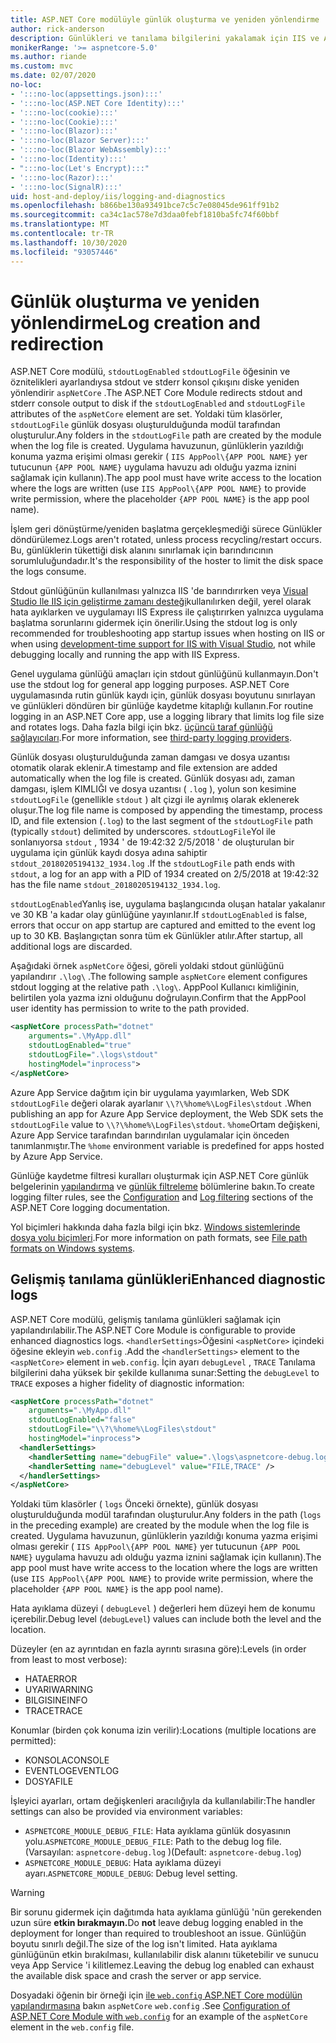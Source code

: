 ```yaml
---
title: ASP.NET Core modülüyle günlük oluşturma ve yeniden yönlendirme
author: rick-anderson
description: Günlükleri ve tanılama bilgilerini yakalamak için IIS ve ASP.NET Core modülünü yapılandırın.
monikerRange: '>= aspnetcore-5.0'
ms.author: riande
ms.custom: mvc
ms.date: 02/07/2020
no-loc:
- ':::no-loc(appsettings.json):::'
- ':::no-loc(ASP.NET Core Identity):::'
- ':::no-loc(cookie):::'
- ':::no-loc(Cookie):::'
- ':::no-loc(Blazor):::'
- ':::no-loc(Blazor Server):::'
- ':::no-loc(Blazor WebAssembly):::'
- ':::no-loc(Identity):::'
- ":::no-loc(Let's Encrypt):::"
- ':::no-loc(Razor):::'
- ':::no-loc(SignalR):::'
uid: host-and-deploy/iis/logging-and-diagnostics
ms.openlocfilehash: b866be130a93491bce7c5c7e08045de961ff91b2
ms.sourcegitcommit: ca34c1ac578e7d3daa0febf1810ba5fc74f60bbf
ms.translationtype: MT
ms.contentlocale: tr-TR
ms.lasthandoff: 10/30/2020
ms.locfileid: "93057446"
---
```

# <a name="log-creation-and-redirection"></a><span data-ttu-id="d8ab7-103">Günlük oluşturma ve yeniden yönlendirme</span><span class="sxs-lookup"><span data-stu-id="d8ab7-103">Log creation and redirection</span></span>

<span data-ttu-id="d8ab7-104">ASP.NET Core modülü, `stdoutLogEnabled` `stdoutLogFile` öğesinin ve öznitelikleri ayarlandıysa stdout ve stderr konsol çıkışını diske yeniden yönlendirir `aspNetCore` .</span><span class="sxs-lookup"><span data-stu-id="d8ab7-104">The ASP.NET Core Module redirects stdout and stderr console output to disk if the `stdoutLogEnabled` and `stdoutLogFile` attributes of the `aspNetCore` element are set.</span></span> <span data-ttu-id="d8ab7-105">Yoldaki tüm klasörler, `stdoutLogFile` günlük dosyası oluşturulduğunda modül tarafından oluşturulur.</span><span class="sxs-lookup"><span data-stu-id="d8ab7-105">Any folders in the `stdoutLogFile` path are created by the module when the log file is created.</span></span> <span data-ttu-id="d8ab7-106">Uygulama havuzunun, günlüklerin yazıldığı konuma yazma erişimi olması gerekir ( `IIS AppPool\{APP POOL NAME}` yer tutucunun `{APP POOL NAME}` uygulama havuzu adı olduğu yazma iznini sağlamak için kullanın).</span><span class="sxs-lookup"><span data-stu-id="d8ab7-106">The app pool must have write access to the location where the logs are written (use `IIS AppPool\{APP POOL NAME}` to provide write permission, where the placeholder `{APP POOL NAME}` is the app pool name).</span></span>

<span data-ttu-id="d8ab7-107">İşlem geri dönüştürme/yeniden başlatma gerçekleşmediği sürece Günlükler döndürülemez.</span><span class="sxs-lookup"><span data-stu-id="d8ab7-107">Logs aren't rotated, unless process recycling/restart occurs.</span></span> <span data-ttu-id="d8ab7-108">Bu, günlüklerin tükettiği disk alanını sınırlamak için barındırıcının sorumluluğundadır.</span><span class="sxs-lookup"><span data-stu-id="d8ab7-108">It's the responsibility of the hoster to limit the disk space the logs consume.</span></span>

<span data-ttu-id="d8ab7-109">Stdout günlüğünün kullanılması yalnızca IIS 'de barındırırken veya [Visual Studio Ile IIS için geliştirme zamanı desteği](xref:host-and-deploy/iis/development-time-iis-support)kullanılırken değil, yerel olarak hata ayıklarken ve uygulamayı IIS Express ile çalıştırırken yalnızca uygulama başlatma sorunlarını gidermek için önerilir.</span><span class="sxs-lookup"><span data-stu-id="d8ab7-109">Using the stdout log is only recommended for troubleshooting app startup issues when hosting on IIS or when using [development-time support for IIS with Visual Studio](xref:host-and-deploy/iis/development-time-iis-support), not while debugging locally and running the app with IIS Express.</span></span>

<span data-ttu-id="d8ab7-110">Genel uygulama günlüğü amaçları için stdout günlüğünü kullanmayın.</span><span class="sxs-lookup"><span data-stu-id="d8ab7-110">Don't use the stdout log for general app logging purposes.</span></span> <span data-ttu-id="d8ab7-111">ASP.NET Core uygulamasında rutin günlük kaydı için, günlük dosyası boyutunu sınırlayan ve günlükleri döndüren bir günlüğe kaydetme kitaplığı kullanın.</span><span class="sxs-lookup"><span data-stu-id="d8ab7-111">For routine logging in an ASP.NET Core app, use a logging library that limits log file size and rotates logs.</span></span> <span data-ttu-id="d8ab7-112">Daha fazla bilgi için bkz. [üçüncü taraf günlüğü sağlayıcıları](xref:fundamentals/logging/index#third-party-logging-providers).</span><span class="sxs-lookup"><span data-stu-id="d8ab7-112">For more information, see [third-party logging providers](xref:fundamentals/logging/index#third-party-logging-providers).</span></span>

<span data-ttu-id="d8ab7-113">Günlük dosyası oluşturulduğunda zaman damgası ve dosya uzantısı otomatik olarak eklenir.</span><span class="sxs-lookup"><span data-stu-id="d8ab7-113">A timestamp and file extension are added automatically when the log file is created.</span></span> <span data-ttu-id="d8ab7-114">Günlük dosyası adı, zaman damgası, işlem KIMLIĞI ve dosya uzantısı ( `.log` ), yolun son kesimine `stdoutLogFile` (genellikle `stdout` ) alt çizgi ile ayrılmış olarak eklenerek oluşur.</span><span class="sxs-lookup"><span data-stu-id="d8ab7-114">The log file name is composed by appending the timestamp, process ID, and file extension (`.log`) to the last segment of the `stdoutLogFile` path (typically `stdout`) delimited by underscores.</span></span> <span data-ttu-id="d8ab7-115">`stdoutLogFile`Yol ile sonlanıyorsa `stdout` , 1934 ' de 19:42:32 2/5/2018 ' de oluşturulan bir uygulama için günlük kaydı dosya adına sahiptir `stdout_20180205194132_1934.log` .</span><span class="sxs-lookup"><span data-stu-id="d8ab7-115">If the `stdoutLogFile` path ends with `stdout`, a log for an app with a PID of 1934 created on 2/5/2018 at 19:42:32 has the file name `stdout_20180205194132_1934.log`.</span></span>

<span data-ttu-id="d8ab7-116">`stdoutLogEnabled`Yanlış ise, uygulama başlangıcında oluşan hatalar yakalanır ve 30 KB 'a kadar olay günlüğüne yayınlanır.</span><span class="sxs-lookup"><span data-stu-id="d8ab7-116">If `stdoutLogEnabled` is false, errors that occur on app startup are captured and emitted to the event log up to 30 KB.</span></span> <span data-ttu-id="d8ab7-117">Başlangıçtan sonra tüm ek Günlükler atılır.</span><span class="sxs-lookup"><span data-stu-id="d8ab7-117">After startup, all additional logs are discarded.</span></span>

<span data-ttu-id="d8ab7-118">Aşağıdaki örnek `aspNetCore` öğesi, göreli yoldaki stdout günlüğünü yapılandırır `.\log\` .</span><span class="sxs-lookup"><span data-stu-id="d8ab7-118">The following sample `aspNetCore` element configures stdout logging at the relative path `.\log\`.</span></span> <span data-ttu-id="d8ab7-119">AppPool Kullanıcı kimliğinin, belirtilen yola yazma izni olduğunu doğrulayın.</span><span class="sxs-lookup"><span data-stu-id="d8ab7-119">Confirm that the AppPool user identity has permission to write to the path provided.</span></span>

```xml
<aspNetCore processPath="dotnet"
    arguments=".\MyApp.dll"
    stdoutLogEnabled="true"
    stdoutLogFile=".\logs\stdout"
    hostingModel="inprocess">
</aspNetCore>
```

<span data-ttu-id="d8ab7-120">Azure App Service dağıtım için bir uygulama yayımlarken, Web SDK `stdoutLogFile` değeri olarak ayarlanır `\\?\%home%\LogFiles\stdout` .</span><span class="sxs-lookup"><span data-stu-id="d8ab7-120">When publishing an app for Azure App Service deployment, the Web SDK sets the `stdoutLogFile` value to `\\?\%home%\LogFiles\stdout`.</span></span> <span data-ttu-id="d8ab7-121">`%home`Ortam değişkeni, Azure App Service tarafından barındırılan uygulamalar için önceden tanımlanmıştır.</span><span class="sxs-lookup"><span data-stu-id="d8ab7-121">The `%home` environment variable is predefined for apps hosted by Azure App Service.</span></span>

<span data-ttu-id="d8ab7-122">Günlüğe kaydetme filtresi kuralları oluşturmak için ASP.NET Core günlük belgelerinin [yapılandırma](xref:fundamentals/logging/index#log-filtering) ve [günlük filtreleme](xref:fundamentals/logging/index#log-filtering) bölümlerine bakın.</span><span class="sxs-lookup"><span data-stu-id="d8ab7-122">To create logging filter rules, see the [Configuration](xref:fundamentals/logging/index#log-filtering) and [Log filtering](xref:fundamentals/logging/index#log-filtering) sections of the ASP.NET Core logging documentation.</span></span>

<span data-ttu-id="d8ab7-123">Yol biçimleri hakkında daha fazla bilgi için bkz. [Windows sistemlerinde dosya yolu biçimleri](/dotnet/standard/io/file-path-formats).</span><span class="sxs-lookup"><span data-stu-id="d8ab7-123">For more information on path formats, see [File path formats on Windows systems](/dotnet/standard/io/file-path-formats).</span></span>

## <a name="enhanced-diagnostic-logs"></a><span data-ttu-id="d8ab7-124">Gelişmiş tanılama günlükleri</span><span class="sxs-lookup"><span data-stu-id="d8ab7-124">Enhanced diagnostic logs</span></span>

<span data-ttu-id="d8ab7-125">ASP.NET Core modülü, gelişmiş tanılama günlükleri sağlamak için yapılandırılabilir.</span><span class="sxs-lookup"><span data-stu-id="d8ab7-125">The ASP.NET Core Module is configurable to provide enhanced diagnostics logs.</span></span> <span data-ttu-id="d8ab7-126">`<handlerSettings>`Öğesini `<aspNetCore>` içindeki öğesine ekleyin `web.config` .</span><span class="sxs-lookup"><span data-stu-id="d8ab7-126">Add the `<handlerSettings>` element to the `<aspNetCore>` element in `web.config`.</span></span> <span data-ttu-id="d8ab7-127">İçin ayarı `debugLevel` , `TRACE` Tanılama bilgilerini daha yüksek bir şekilde kullanıma sunar:</span><span class="sxs-lookup"><span data-stu-id="d8ab7-127">Setting the `debugLevel` to `TRACE` exposes a higher fidelity of diagnostic information:</span></span>

```xml
<aspNetCore processPath="dotnet"
    arguments=".\MyApp.dll"
    stdoutLogEnabled="false"
    stdoutLogFile="\\?\%home%\LogFiles\stdout"
    hostingModel="inprocess">
  <handlerSettings>
    <handlerSetting name="debugFile" value=".\logs\aspnetcore-debug.log" />
    <handlerSetting name="debugLevel" value="FILE,TRACE" />
  </handlerSettings>
</aspNetCore>
```

<span data-ttu-id="d8ab7-128">Yoldaki tüm klasörler ( `logs` Önceki örnekte), günlük dosyası oluşturulduğunda modül tarafından oluşturulur.</span><span class="sxs-lookup"><span data-stu-id="d8ab7-128">Any folders in the path (`logs` in the preceding example) are created by the module when the log file is created.</span></span> <span data-ttu-id="d8ab7-129">Uygulama havuzunun, günlüklerin yazıldığı konuma yazma erişimi olması gerekir ( `IIS AppPool\{APP POOL NAME}` yer tutucunun `{APP POOL NAME}` uygulama havuzu adı olduğu yazma iznini sağlamak için kullanın).</span><span class="sxs-lookup"><span data-stu-id="d8ab7-129">The app pool must have write access to the location where the logs are written (use `IIS AppPool\{APP POOL NAME}` to provide write permission, where the placeholder `{APP POOL NAME}` is the app pool name).</span></span>

<span data-ttu-id="d8ab7-130">Hata ayıklama düzeyi ( `debugLevel` ) değerleri hem düzeyi hem de konumu içerebilir.</span><span class="sxs-lookup"><span data-stu-id="d8ab7-130">Debug level (`debugLevel`) values can include both the level and the location.</span></span>

<span data-ttu-id="d8ab7-131">Düzeyler (en az ayrıntıdan en fazla ayrıntı sırasına göre):</span><span class="sxs-lookup"><span data-stu-id="d8ab7-131">Levels (in order from least to most verbose):</span></span>

* <span data-ttu-id="d8ab7-132">HATA</span><span class="sxs-lookup"><span data-stu-id="d8ab7-132">ERROR</span></span>
* <span data-ttu-id="d8ab7-133">UYARI</span><span class="sxs-lookup"><span data-stu-id="d8ab7-133">WARNING</span></span>
* <span data-ttu-id="d8ab7-134">BILGISINE</span><span class="sxs-lookup"><span data-stu-id="d8ab7-134">INFO</span></span>
* <span data-ttu-id="d8ab7-135">TRACE</span><span class="sxs-lookup"><span data-stu-id="d8ab7-135">TRACE</span></span>

<span data-ttu-id="d8ab7-136">Konumlar (birden çok konuma izin verilir):</span><span class="sxs-lookup"><span data-stu-id="d8ab7-136">Locations (multiple locations are permitted):</span></span>

* <span data-ttu-id="d8ab7-137">KONSOLA</span><span class="sxs-lookup"><span data-stu-id="d8ab7-137">CONSOLE</span></span>
* <span data-ttu-id="d8ab7-138">EVENTLOG</span><span class="sxs-lookup"><span data-stu-id="d8ab7-138">EVENTLOG</span></span>
* <span data-ttu-id="d8ab7-139">DOSYA</span><span class="sxs-lookup"><span data-stu-id="d8ab7-139">FILE</span></span>

<span data-ttu-id="d8ab7-140">İşleyici ayarları, ortam değişkenleri aracılığıyla da kullanılabilir:</span><span class="sxs-lookup"><span data-stu-id="d8ab7-140">The handler settings can also be provided via environment variables:</span></span>

* <span data-ttu-id="d8ab7-141">`ASPNETCORE_MODULE_DEBUG_FILE`: Hata ayıklama günlük dosyasının yolu.</span><span class="sxs-lookup"><span data-stu-id="d8ab7-141">`ASPNETCORE_MODULE_DEBUG_FILE`: Path to the debug log file.</span></span> <span data-ttu-id="d8ab7-142">(Varsayılan: `aspnetcore-debug.log` )</span><span class="sxs-lookup"><span data-stu-id="d8ab7-142">(Default: `aspnetcore-debug.log`)</span></span>
* <span data-ttu-id="d8ab7-143">`ASPNETCORE_MODULE_DEBUG`: Hata ayıklama düzeyi ayarı.</span><span class="sxs-lookup"><span data-stu-id="d8ab7-143">`ASPNETCORE_MODULE_DEBUG`: Debug level setting.</span></span>

> [!WARNING]
> <span data-ttu-id="d8ab7-144">Bir sorunu gidermek için dağıtımda hata ayıklama günlüğü 'nün gerekenden uzun süre **etkin bırakmayın.**</span><span class="sxs-lookup"><span data-stu-id="d8ab7-144">Do **not** leave debug logging enabled in the deployment for longer than required to troubleshoot an issue.</span></span> <span data-ttu-id="d8ab7-145">Günlüğün boyutu sınırlı değil.</span><span class="sxs-lookup"><span data-stu-id="d8ab7-145">The size of the log isn't limited.</span></span> <span data-ttu-id="d8ab7-146">Hata ayıklama günlüğünün etkin bırakılması, kullanılabilir disk alanını tüketebilir ve sunucu veya App Service 'i kilitlemez.</span><span class="sxs-lookup"><span data-stu-id="d8ab7-146">Leaving the debug log enabled can exhaust the available disk space and crash the server or app service.</span></span>

<span data-ttu-id="d8ab7-147">Dosyadaki öğenin bir örneği için [ile `web.config` ASP.NET Core modülün yapılandırmasına](xref:host-and-deploy/iis/web-config#configuration-of-aspnet-core-module-with-webconfig) bakın `aspNetCore` `web.config` .</span><span class="sxs-lookup"><span data-stu-id="d8ab7-147">See [Configuration of ASP.NET Core Module with `web.config`](xref:host-and-deploy/iis/web-config#configuration-of-aspnet-core-module-with-webconfig) for an example of the `aspNetCore` element in the `web.config` file.</span></span>
